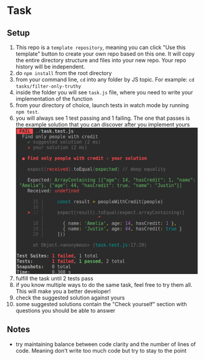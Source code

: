 # Task

## Setup
1. This repo is a `template repository`, meaning you can click "Use this template" button to create your own repo based on this one. It will copy the entire directory structure and files into your new repo. Your repo history will be independent.
2. do `npm install` from the root directory
3. from your command line, `cd` into any folder by JS topic. For example: `cd tasks/filter-only-truthy` 
4. inside the folder you will see `task.js` file, where you need to write your implementation of the function 
5. from your directory of choice, launch tests in watch mode by running `npm test`. 
6. you will always see 1 test passing and 1 failing. The one that passes is the example solution that you can discover after you implement yours
   ![Jest tests failing](./img/jest.png)
7. fulfill the task until 2 tests pass
8. if you know multiple ways to do the same task, feel free to try them all. This will make you a better developer!
9. check the suggested solution against yours
10. some suggested solutions contain the "Check yourself" section with questions you should be able to answer 

## Notes
- try maintaining balance between code clarity and the number of lines of code. Meaning don't write too much code but try to stay to the point
